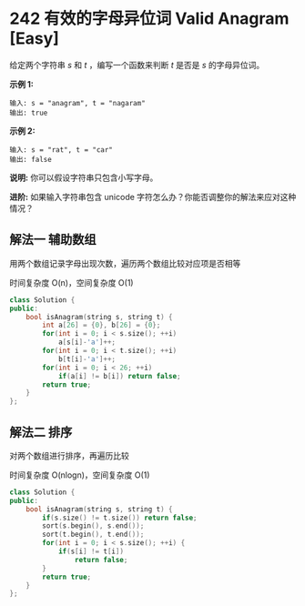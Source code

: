 # 242 有效的字母异位词 Valid Anagram [Easy]

给定两个字符串 *s* 和 *t* ，编写一个函数来判断 *t* 是否是 *s* 的字母异位词。

**示例 1:**

```
输入: s = "anagram", t = "nagaram"
输出: true
```

**示例 2:**

```
输入: s = "rat", t = "car"
输出: false
```

**说明:**
你可以假设字符串只包含小写字母。

**进阶:**
如果输入字符串包含 unicode 字符怎么办？你能否调整你的解法来应对这种情况？





## 解法一 辅助数组

用两个数组记录字母出现次数，遍历两个数组比较对应项是否相等

时间复杂度 O(n)，空间复杂度 O(1)

```c++
class Solution {
public:
    bool isAnagram(string s, string t) {
        int a[26] = {0}, b[26] = {0};
        for(int i = 0; i < s.size(); ++i)
            a[s[i]-'a']++;
        for(int i = 0; i < t.size(); ++i)
            b[t[i]-'a']++;
        for(int i = 0; i < 26; ++i)
            if(a[i] != b[i]) return false;
        return true;
    }
};
```





## 解法二 排序

对两个数组进行排序，再遍历比较

时间复杂度 O(nlogn)，空间复杂度 O(1)

```c++
class Solution {
public:
    bool isAnagram(string s, string t) {
        if(s.size() != t.size()) return false;
        sort(s.begin(), s.end());
        sort(t.begin(), t.end());
        for(int i = 0; i < s.size(); ++i) {
            if(s[i] != t[i])
                return false;
        }
        return true;
    }
};
```

